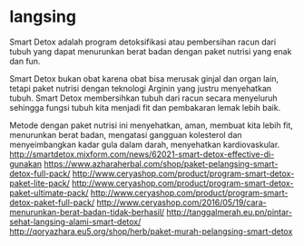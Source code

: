 # langsing
Smart Detox adalah program detoksifikasi atau pembersihan racun dari tubuh yang dapat menurunkan berat badan dengan paket nutrisi yang enak dan fun.

Smart Detox bukan obat karena obat bisa merusak ginjal dan organ lain, tetapi paket nutrisi dengan teknologi Arginin yang justru menyehatkan tubuh. Smart Detox membersihkan tubuh dari racun secara menyeluruh sehingga fungsi tubuh kita menjadi fit dan pembakaran lemak lebih baik.

Metode dengan paket nutrisi ini menyehatkan, aman, membuat kita lebih fit, menurunkan berat badan, mengatasi gangguan kolesterol dan menyeimbangkan kadar gula dalam darah, menyehatkan kardiovaskular.
http://smartdetox.mixform.com/news/62021-smart-detox-effective-di-gunakan
https://www.azharaherbal.com/shop/paket-pelangsing-smart-detox-full-pack/
http://www.ceryashop.com/product/program-smart-detox-paket-lite-pack/
http://www.ceryashop.com/product/program-smart-detox-paket-ultimate-pack/
http://www.ceryashop.com/product/program-smart-detox-paket-full-pack/
http://www.ceryashop.com/2016/05/19/cara-menurunkan-berat-badan-tidak-berhasil/
http://tanggalmerah.eu.pn/pintar-sehat-langsing-alami-smart-detox/		
http://qoryazhara.eu5.org/shop/herb/paket-murah-pelangsing-smart-detox
